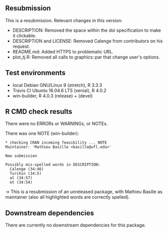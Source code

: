 ## Resubmission

This is a resubmission. Relevant changes in this version:

  * DESCRIPTION: Removed the space within the doi specification to
    make it clickable. 
  * DESCRIPTION and LICENSE: Removed Calenge from contributors on his
    request.
  * README.md: Added HTTPS to problematic URL.
  * plot_tj.R: Removed all calls to graphics::par that change user's
    options.


## Test environments

* local Debian GNU/Linux 9 (stretch), R 3.3.3
* Travis CI Ubuntu 16.04.6 LTS (xenial), R 4.0.2
* win-builder, R 4.0.3 (release) +  (devel)


## R CMD check results

There were no ERRORs or WARNINGs, or NOTEs. 

There was one NOTE (win-builder):

    * checking CRAN incoming feasibility ... NOTE
    Maintainer: 'Mathieu Basille <basille@ufl.edu>'
    
    New submission
    
    Possibly mis-spelled words in DESCRIPTION:
      Calenge (34:46)
      Turchin (34:5)
      al (34:57)
      et (34:54)

→ This is a resubmission of an unreleased package, with Mathieu
Basille as maintainer  (also all highlighted words are correctly
spelled).


## Downstream dependencies

There are currently no downstream dependencies for this package.
